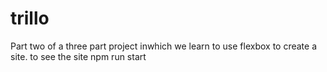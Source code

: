 # trillo
Part two of a three part project inwhich we learn to use flexbox to create a site.
to see the site 
npm run start 
